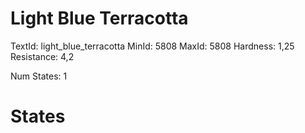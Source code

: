 # Light Blue Terracotta
TextId: light_blue_terracotta
MinId: 5808
MaxId: 5808
Hardness: 1,25
Resistance: 4,2

Num States: 1
# States
```

```
